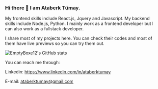 ### Hi there 👋 I am Ataberk Tümay.
My frontend skills include React.js, Jquery and Javascript. My backend skills include Node.js, Python. I mainly work as a frontend developer but I can also work as a fullstack developer.

I share most of my projects here. You can check their codes and most of them have live previews so you can try them out.

![EmptyBoxe12's GitHub stats](https://github-readme-stats.vercel.app/api?username=EmptyBox12&count_private=true&show_icons=true&theme=dark)

You can reach me through:

Linkedin: https://www.linkedin.com/in/ataberktumay

E-mail: ataberktumay@gmail.com

